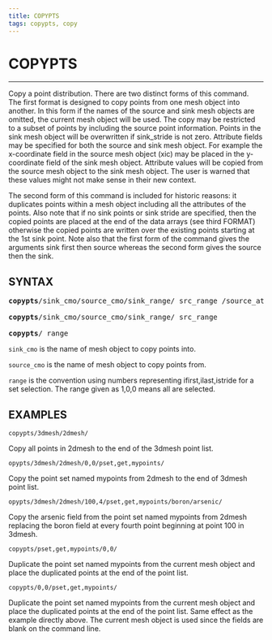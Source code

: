 ```yaml
---
title: COPYPTS
tags: copypts, copy
---
```


# COPYPTS

---------------------

  Copy a point distribution. There are two distinct forms of this
  command. The first format is designed to copy points from one mesh
  object into another. In this form if the names of the source and
  sink mesh objects are omitted, the current mesh object will be used.
  The copy may be restricted to a subset of points by including the
  source point information. Points in the sink mesh object will be
  overwritten if sink\_stride is not zero. Attribute fields may be
  specified for both the source and sink mesh object. For example the
  x-coordinate field in the source mesh object (xic) may be placed in
  the y-coordinate field of the sink mesh object. Attribute values
  will be copied from the source mesh object to the sink mesh object.
  The user is warned that these values might not make sense in their
  new context.
  
  The second form of this command is included for historic reasons: it
  duplicates points within a mesh object including all the attributes
  of the points. Also note that if no sink points or sink stride are
  specified, then the copied points are placed at the end of the data
  arrays (see third FORMAT) otherwise the copied points are written
  over the existing points starting at the 1st sink point. Note also
  that the first form of the command gives the arguments sink first
  then source whereas the second form gives the source then the sink.


## SYNTAX

<pre>
<b>copypts</b>/sink_cmo/source_cmo/sink_range/ src_range /source_attribute_name

<b>copypts</b>/sink_cmo/source_cmo/sink_range/ src_range 

<b>copypts</b>/ range 
</pre>

`sink_cmo` is the name of mesh object to copy points into.

`source_cmo` is the name of mesh object to copy points from.

`range` is the convention using numbers representing ifirst,ilast,istride for a set selection.
The range given as 1,0,0 means all are selected.




## EXAMPLES
 
```
copypts/3dmesh/2dmesh/
```
       
  Copy all points in 2dmesh to the end of the 3dmesh point list.
  
```
opypts/3dmesh/2dmesh/0,0/pset,get,mypoints/
```
       
  Copy the point set named mypoints from 2dmesh to the end of
  3dmesh point list.
  
```
opypts/3dmesh/2dmesh/100,4/pset,get,mypoints/boron/arsenic/
```
  
  Copy the arsenic field from the point set named mypoints
  from 2dmesh replacing the boron field at every fourth point
  beginning at point 100 in 3dmesh. 
  
```
copypts/pset,get,mypoints/0,0/
```
        
  Duplicate the point set named mypoints from the current mesh
  object and place the duplicated points at the end of the point
  list.
  
```
copypts/0,0/pset,get,mypoints/
```
        
  Duplicate the point set named mypoints from the current mesh object
  and place the duplicated points at the end of the point list. Same
  effect as the example directly above. The current mesh object is
  used since the fields are blank on the command line.
